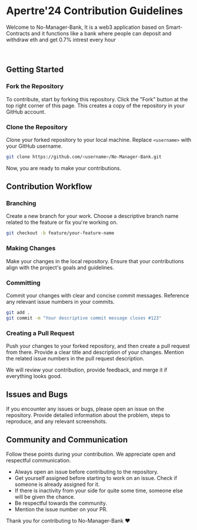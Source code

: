 # Apertre'24 Contribution Guidelines
Welcome to No-Manager-Bank, It is a web3 application based on Smart-Contracts and it functions like a bank where people can deposit and withdraw eth and get 0.7% intrest every hour

 <br>


## Getting Started

### Fork the Repository

To contribute, start by forking this repository. Click the "Fork" button at the top right corner of this page. This creates a copy of the repository in your GitHub account.

### Clone the Repository

Clone your forked repository to your local machine. Replace `<username>` with your GitHub username.

```bash
git clone https://github.com/<username>/No-Manager-Bank.git
```

Now, you are ready to make your contributions.

## Contribution Workflow

### Branching

Create a new branch for your work. Choose a descriptive branch name related to the feature or fix you're working on.

```bash
git checkout -b feature/your-feature-name
```

### Making Changes

Make your changes in the local repository. Ensure that your contributions align with the project's goals and guidelines.

### Committing

Commit your changes with clear and concise commit messages. Reference any relevant issue numbers in your commits.

```bash
git add .
git commit -m "Your descriptive commit message closes #123"
```

### Creating a Pull Request

Push your changes to your forked repository, and then create a pull request from there. Provide a clear title and description of your changes. Mention the related issue numbers in the pull request description.

We will review your contribution, provide feedback, and merge it if everything looks good.


## Issues and Bugs

If you encounter any issues or bugs, please open an issue on the repository. Provide detailed information about the problem, steps to reproduce, and any relevant screenshots.

## Community and Communication

Follow these points during your contribution. We appreciate open and respectful communication.
- Always open an issue before contributing to the repository.
- Get yourself assigned before starting to work on an issue. Check if someone is already assigned for it.
- If there is inactivity from your side for quite some time, someone else will be given the chance.
- Be respectful towards the community.
- Mention the issue number on your PR.


Thank you for contributing to No-Manager-Bank ❤️
